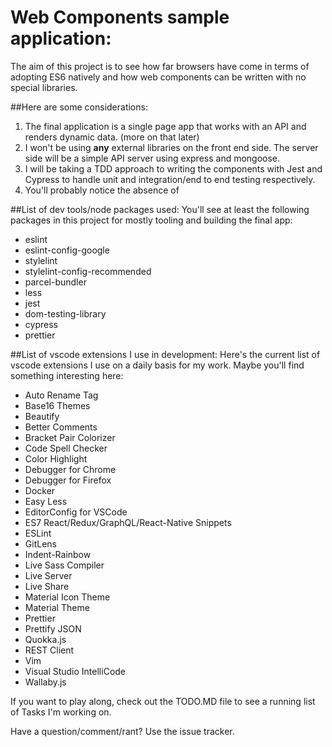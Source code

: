 # Web Components sample application:

The aim of this project is to see how far browsers have come in terms of adopting ES6 natively and how web components can be written with no special libraries.

##Here are some considerations:

1. The final application is a single page app that works with an API and renders dynamic data. (more on that later)
1. I won't be using **any** external libraries on the front end side. The server side will be a simple API server using express and mongoose.
1. I will be taking a TDD approach to writing the components with Jest and Cypress to handle unit and integration/end to end testing respectively.
1. You'll probably notice the absence of

##List of dev tools/node packages used:
You'll see at least the following packages in this project for mostly tooling and building the final app:

- eslint
- eslint-config-google
- stylelint
- stylelint-config-recommended
- parcel-bundler
- less
- jest
- dom-testing-library
- cypress
- prettier

##List of vscode extensions I use in development:
Here's the current list of vscode extensions I use on a daily basis for my work. Maybe you'll find something interesting here:

- Auto Rename Tag
- Base16 Themes
- Beautify
- Better Comments
- Bracket Pair Colorizer
- Code Spell Checker
- Color Highlight
- Debugger for Chrome
- Debugger for Firefox
- Docker
- Easy Less
- EditorConfig for VSCode
- ES7 React/Redux/GraphQL/React-Native Snippets
- ESLint
- GitLens
- Indent-Rainbow
- Live Sass Compiler
- Live Server
- Live Share
- Material Icon Theme
- Material Theme
- Prettier
- Prettify JSON
- Quokka.js
- REST Client
- Vim
- Visual Studio IntelliCode
- Wallaby.js

If you want to play along, check out the TODO.MD file to see a running list of Tasks I'm working on.

Have a question/comment/rant? Use the issue tracker.
